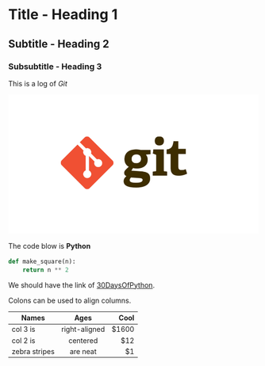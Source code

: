 # Title - Heading 1
## Subtitle - Heading 2
### Subsubtitle - Heading 3

This is a log of *Git*

![Git log](./images/git.png)

The code blow is **Python**
```py
def make_square(n):
    return n ** 2
```

We should have the link of [30DaysOfPython](https://github.com/Asabeneh/30-Days-Of-JavaScript).

Colons can be used to align columns.

| Names       | Ages          | Cool  |
| ------------- |:-------------:| -----:|
| col 3 is      | right-aligned | $1600 |
| col 2 is      | centered      |   $12 |
| zebra stripes | are neat      |    $1 |
